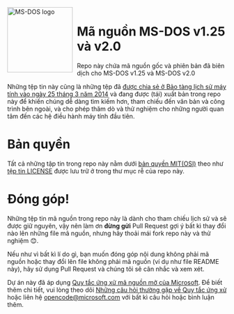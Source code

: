 <img width="150" height="150" align="left" style="float: left; margin: 0 10px 0 0;" alt="MS-DOS logo" src="https://github.com/Microsoft/MS-DOS/blob/master/msdos-logo.png">   

# Mã nguồn MS-DOS v1.25 và v2.0
Repo này chứa mã nguồn gốc và phiên bản đã biên dịch cho MS-DOS v1.25 và MS-DOS v2.0

Những tệp tin này cũng là những tệp đã [được chia sẻ ở Bảo tàng lịch sử máy tính vào ngày 25 tháng 3 năm 2014]( http://www.compu25terhistory.org/atchm/microsoft-ms-dos-early-source-code/) và đang được (tái) xuất bản trong repo này để khiến chúng dễ dàng tìm kiếm hơn, tham chiếu đến văn bản và công trình bên ngoài, và cho phép thăm dò và thử nghiệm cho những người quan tâm đến các hệ điều hành máy tính đầu tiên.

# Bản quyền
Tất cả những tập tin trong repo này nằm dưới [bản quyền MIT(OSI)]( https://en.wikipedia.org/wiki/MIT_License) theo như [tệp tin LICENSE](https://github.com/Microsoft/MS-DOS/blob/master/LICENSE.md) được lưu trữ ở trong thư mục rễ của repo này.

# Đóng góp!
Những tệp tin mã nguồn trong repo này là dành cho tham chiếu lịch sử và sẽ được giữ nguyên, vậy nên làm ơn **đừng gửi** Pull Request gợi ý bất kì thay đổi nào lên những file mã nguồn, nhưng hãy thoải mái fork repo này và thử nghiệm 😊.

Nếu như vì bất kì lí do gì, bạn muốn đóng góp nội dung không phải mã nguồn hoặc thay đổi lên file không phải mã nguồn (ví dụ như file README này), hãy sử dụng Pull Request và chúng tôi sẽ cân nhắc và xem xét.

Dự án này đã áp dụng [Quy tắc ứng xử mã nguồn mở của Microsoft](https://opensource.microsoft.com/codeofconduct/).  Để biết thêm chi tiết, vui lòng theo dõi [Những câu hỏi thường gặp về Quy tắc ứng xử](https://opensource.microsoft.com/codeofconduct/faq/) hoặc liên hệ [opencode@microsoft.com](mailto:opencode@microsoft.com) với bất kì câu hỏi hoặc bình luận thêm.
